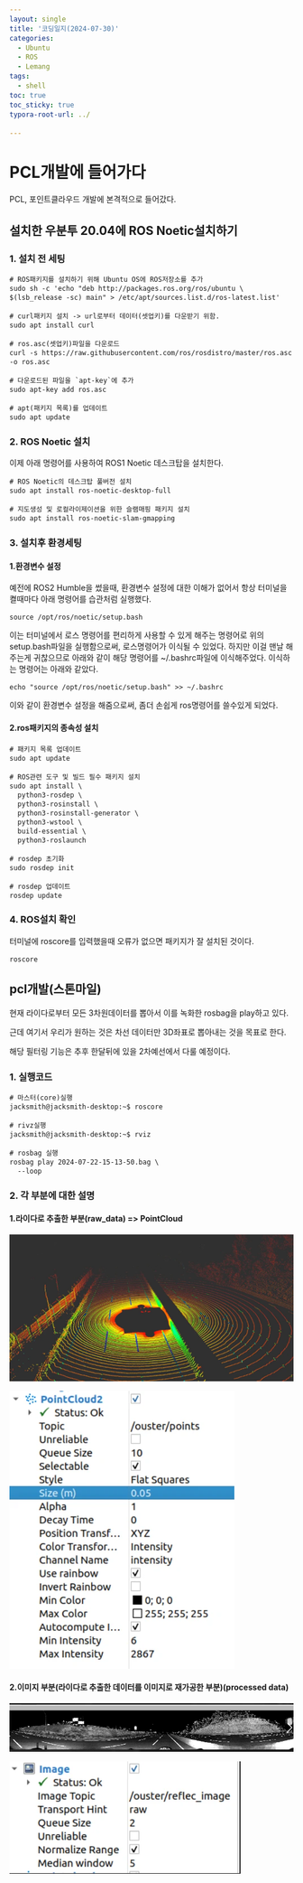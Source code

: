 ```yaml
---
layout: single
title: '코딩일지(2024-07-30)'
categories:
  - Ubuntu
  - ROS
  - Lemang
tags:
  - shell
toc: true
toc_sticky: true
typora-root-url: ../

---
```








# PCL개발에 들어가다

PCL, 포인트클라우드 개발에 본격적으로 들어갔다.



## 설치한 우분투 20.04에 ROS Noetic설치하기

### 1. 설치 전  세팅

```shell
# ROS패키지를 설치하기 위해 Ubuntu OS에 ROS저장소를 추가
sudo sh -c 'echo "deb http://packages.ros.org/ros/ubuntu \
$(lsb_release -sc) main" > /etc/apt/sources.list.d/ros-latest.list'

# curl패키지 설치 -> url로부터 데이터(셋업키)를 다운받기 위함.
sudo apt install curl

# ros.asc(셋업키)파일을 다운로드
curl -s https://raw.githubusercontent.com/ros/rosdistro/master/ros.asc -o ros.asc

# 다운로드된 파일을 `apt-key`에 추가
sudo apt-key add ros.asc

# apt(패키지 목록)를 업데이트 
sudo apt update
```



### 2. ROS Noetic 설치

이제 아래 명령어를 사용하여 ROS1 Noetic 데스크탑을 설치한다.

```shell
# ROS Noetic의 데스크탑 풀버전 설치
sudo apt install ros-noetic-desktop-full

# 지도생성 및 로컬라이제이션을 위한 슬램매핑 패키지 설치
sudo apt install ros-noetic-slam-gmapping
```



### 3. 설치후 환경세팅

#### 1.환경변수 설정

예전에 ROS2 Humble을 썼을때, 환경변수 설정에 대한 이해가 없어서 항상 터미널을 켤때마다 아래 명령어를 습관처럼 실행했다.

```
source /opt/ros/noetic/setup.bash
```

이는 터미널에서 로스 명령어를 편리하게 사용할 수 있게 해주는 명령어로 위의 setup.bash파일을 실행함으로써, 로스명령어가 이식될 수 있었다. 하지만 이걸 맨날 해주는게 귀찮으므로 아래와 같이 해당 명령어를 ~/.bashrc파일에 이식해주었다. 이식하는 명령어는 아래와 같았다. 

```shell
echo "source /opt/ros/noetic/setup.bash" >> ~/.bashrc
```

이와 같이 환경변수 설정을 해줌으로써, 좀더 손쉽게 ros명령어를 쓸수있게 되었다.



#### 2.ros패키지의 종속성 설치

```shell
# 패키지 목록 업데이트
sudo apt update

# ROS관련 도구 및 빌드 필수 패키지 설치
sudo apt install \
  python3-rosdep \
  python3-rosinstall \
  python3-rosinstall-generator \
  python3-wstool \
  build-essential \
  python3-roslaunch
    
# rosdep 초기화
sudo rosdep init

# rosdep 업데이트
rosdep update
```



### 4. ROS설치 확인

터미널에 roscore를 입력했을때 오류가 없으면 패키지가 잘  설치된 것이다.

```shell
roscore
```



## pcl개발(스톤마일)

현재 라이다로부터 모든 3차원데이터를 뽑아서 이를 녹화한 rosbag을 play하고 있다.

근데 여기서 우리가 원하는 것은 차선 데이터만 3D좌표로 뽑아내는 것을 목표로 한다.

해당 필터링 기능은 추후 한달뒤에 있을 2차예선에서 다룰 예정이다.



### 1. 실행코드

```
# 마스터(core)실행
jacksmith@jacksmith-desktop:~$ roscore

# rivz실행
jacksmith@jacksmith-desktop:~$ rviz

# rosbag 실행
rosbag play 2024-07-22-15-13-50.bag \
  --loop
```







### 2. 각 부분에 대한 설명

#### 1.라이다로 추출한 부분(raw_data) => PointCloud

![brave_DhlYD5zXoa](/images/2024-07-30-codinglog(142)/brave_DhlYD5zXoa.webp)

![brave_IhZjLOjGXh](/images/2024-07-30-codinglog(142)/brave_IhZjLOjGXh.webp)



#### 2.이미지 부분(라이다로 추출한 데이터를 이미지로 재가공한 부분)(processed data)

![brave_iYmrQ7N8vH](/images/2024-07-30-codinglog(142)/brave_iYmrQ7N8vH.webp)

![brave_MJpsB7yIjf](/images/2024-07-30-codinglog(142)/brave_MJpsB7yIjf.webp)



